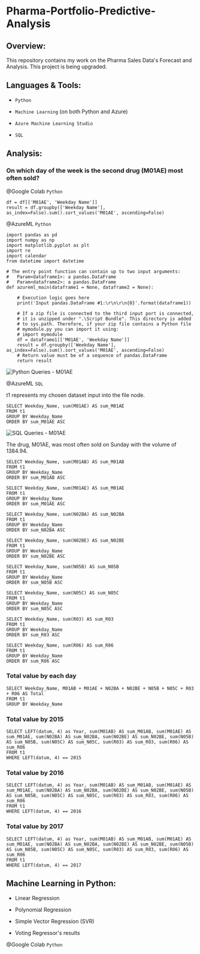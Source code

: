 # Pharma-Portfolio-Predictive-Analysis

## Overview:

This repository contains my work on the Pharma Sales Data's Forecast and Analysis. This project is being upgraded.

## Languages & Tools:

- `Python`

- `Machine Learning` (on both Python and Azure)

- `Azure Machine Learning Studio`

- `SQL`

## Analysis:

### On which day of the week is the second drug (M01AE) most often sold?

@Google Colab `Python`
```
df = df[['M01AE', 'Weekday Name']]
result = df.groupby(['Weekday Name'], as_index=False).sum().sort_values('M01AE', ascending=False)
```

@AzureML `Python`
```
import pandas as pd
import numpy as np
import matplotlib.pyplot as plt
import re
import calendar
from datetime import datetime

# The entry point function can contain up to two input arguments:
#   Param<dataframe1>: a pandas.DataFrame
#   Param<dataframe2>: a pandas.DataFrame
def azureml_main(dataframe1 = None, dataframe2 = None):

    # Execution logic goes here
    print('Input pandas.DataFrame #1:\r\n\r\n{0}'.format(dataframe1))

    # If a zip file is connected to the third input port is connected,
    # it is unzipped under ".\Script Bundle". This directory is added
    # to sys.path. Therefore, if your zip file contains a Python file
    # mymodule.py you can import it using:
    # import mymodule
    df = dataframe1[['M01AE', 'Weekday Name']]
    result = df.groupby(['Weekday Name'], as_index=False).sum().sort_values('M01AE', ascending=False)
    # Return value must be of a sequence of pandas.DataFrame
    return result
```    
![Python Queries - M01AE](https://user-images.githubusercontent.com/70437668/161901354-b6b8ac79-750d-4cd0-96fd-82e5573ca466.jpg)

@AzureML `SQL`

t1 represents my chosen dataset input into the file node.
```
SELECT Weekday_Name, sum(M01AE) AS sum_M01AE
FROM t1
GROUP BY Weekday_Name
ORDER BY sum_M01AE ASC
```
![SQL Queries - M01AE](https://user-images.githubusercontent.com/70437668/161901382-40f830c5-a41c-4a82-a94b-5daee87a3b14.jpg)

The drug, M01AE, was most often sold on Sunday with the volume of 1384.94.

```
SELECT Weekday_Name, sum(M01AB) AS sum_M01AB
FROM t1
GROUP BY Weekday_Name
ORDER BY sum_M01AB ASC
```

```
SELECT Weekday_Name, sum(M01AE) AS sum_M01AE
FROM t1
GROUP BY Weekday_Name
ORDER BY sum_M01AE ASC
```

```
SELECT Weekday_Name, sum(N02BA) AS sum_N02BA
FROM t1
GROUP BY Weekday_Name
ORDER BY sum_N02BA ASC
```

```
SELECT Weekday_Name, sum(N02BE) AS sum_N02BE
FROM t1
GROUP BY Weekday_Name
ORDER BY sum_N02BE ASC
```

```
SELECT Weekday_Name, sum(N05B) AS sum_N05B
FROM t1
GROUP BY Weekday_Name
ORDER BY sum_N05B ASC
```

```
SELECT Weekday_Name, sum(N05C) AS sum_N05C
FROM t1
GROUP BY Weekday_Name
ORDER BY sum_N05C ASC
```

```
SELECT Weekday_Name, sum(R03) AS sum_R03
FROM t1
GROUP BY Weekday_Name
ORDER BY sum_R03 ASC
```

```
SELECT Weekday_Name, sum(R06) AS sum_R06
FROM t1
GROUP BY Weekday_Name
ORDER BY sum_R06 ASC
```

### Total value by each day

```
SELECT Weekday_Name, M01AB + M01AE + N02BA + N02BE + N05B + N05C + R03 + R06 AS Total
FROM t1
GROUP BY Weekday_Name
```

### Total value by 2015

```
SELECT LEFT(datum, 4) as Year, sum(M01AB) AS sum_M01AB, sum(M01AE) AS sum_M01AE, sum(N02BA) AS sum_N02BA, sum(N02BE) AS sum_N02BE, sum(N05B) AS sum_N05B, sum(N05C) AS sum_N05C, sum(R03) AS sum_R03, sum(R06) AS sum_R06
FROM t1
WHERE LEFT(datum, 4) == 2015
```

### Total value by 2016

```
SELECT LEFT(datum, 4) as Year, sum(M01AB) AS sum_M01AB, sum(M01AE) AS sum_M01AE, sum(N02BA) AS sum_N02BA, sum(N02BE) AS sum_N02BE, sum(N05B) AS sum_N05B, sum(N05C) AS sum_N05C, sum(R03) AS sum_R03, sum(R06) AS sum_R06
FROM t1
WHERE LEFT(datum, 4) == 2016
```

### Total value by 2017

```
SELECT LEFT(datum, 4) as Year, sum(M01AB) AS sum_M01AB, sum(M01AE) AS sum_M01AE, sum(N02BA) AS sum_N02BA, sum(N02BE) AS sum_N02BE, sum(N05B) AS sum_N05B, sum(N05C) AS sum_N05C, sum(R03) AS sum_R03, sum(R06) AS sum_R06
FROM t1
WHERE LEFT(datum, 4) == 2017
```

## Machine Learning in Python:

- Linear Regression

- Polynomial Regression

- Simple Vector Regression (SVR)

- Voting Regressor's results

@Google Colab `Python`


